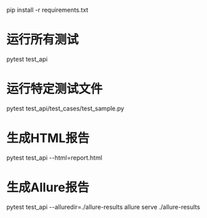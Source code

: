 pip install -r requirements.txt

# 运行所有测试
pytest test_api

# 运行特定测试文件
pytest test_api/test_cases/test_sample.py

# 生成HTML报告
pytest test_api --html=report.html

# 生成Allure报告
pytest test_api --alluredir=./allure-results
allure serve ./allure-results